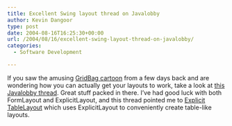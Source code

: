```yaml
---
title: Excellent Swing layout thread on Javalobby
author: Kevin Dangoor
type: post
date: 2004-08-16T16:25:30+00:00
url: /2004/08/16/excellent-swing-layout-thread-on-javalobby/
categories:
  - Software Development

---
```

If you saw the amusing [GridBag cartoon][1] from a few days back and are wondering how you can actually get your layouts to work, take a look at [this Javalobby thread][2]. Great stuff packed in there. I&#8217;ve had good luck with both FormLayout and ExplicitLayout, and this thread pointed me to [Explicit TableLayout][3] which uses ExplicitLayout to conveniently create table-like layouts.

 [1]: http://madbean.com/blog/2004/17/totallygridbag.html
 [2]: http://www.javalobby.com/threadMode_printfriendly.jsp?forum=61&thread=13372 ""
 [3]: https://explicit-tablelayout.dev.java.net/